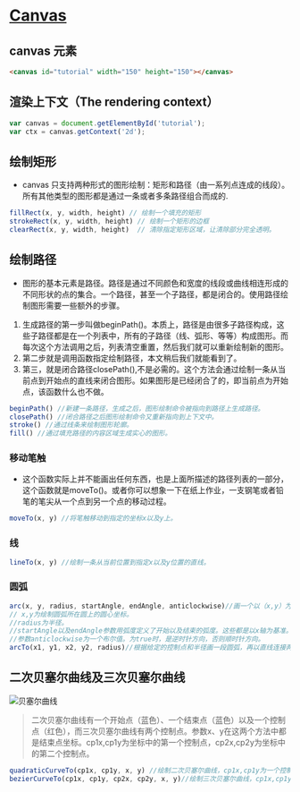 # [Canvas](https://developer.mozilla.org/zh-CN/docs/Web/API/Canvas_API/Tutorial/Basic_usage)

## canvas 元素

```html
<canvas id="tutorial" width="150" height="150"></canvas>
```

## 渲染上下文（The rendering context）

```js
var canvas = document.getElementById('tutorial');
var ctx = canvas.getContext('2d');
```

## 绘制矩形

* canvas 只支持两种形式的图形绘制：矩形和路径（由一系列点连成的线段）。所有其他类型的图形都是通过一条或者多条路径组合而成的.

```js
fillRect(x, y, width, height) // 绘制一个填充的矩形
strokeRect(x, y, width, height) // 绘制一个矩形的边框
clearRect(x, y, width, height)  // 清除指定矩形区域，让清除部分完全透明。
```

## 绘制路径

* 图形的基本元素是路径。路径是通过不同颜色和宽度的线段或曲线相连形成的不同形状的点的集合。一个路径，甚至一个子路径，都是闭合的。使用路径绘制图形需要一些额外的步骤。

1. 生成路径的第一步叫做beginPath()。本质上，路径是由很多子路径构成，这些子路径都是在一个列表中，所有的子路径（线、弧形、等等）构成图形。而每次这个方法调用之后，列表清空重置，然后我们就可以重新绘制新的图形。
2. 第二步就是调用函数指定绘制路径，本文稍后我们就能看到了。
3. 第三，就是闭合路径closePath(),不是必需的。这个方法会通过绘制一条从当前点到开始点的直线来闭合图形。如果图形是已经闭合了的，即当前点为开始点，该函数什么也不做。

```js
beginPath() //新建一条路径，生成之后，图形绘制命令被指向到路径上生成路径。
closePath() //闭合路径之后图形绘制命令又重新指向到上下文中。
stroke() //通过线条来绘制图形轮廓。
fill() //通过填充路径的内容区域生成实心的图形。
```

### 移动笔触

* 这个函数实际上并不能画出任何东西，也是上面所描述的路径列表的一部分，这个函数就是moveTo()。或者你可以想象一下在纸上作业，一支钢笔或者铅笔的笔尖从一个点到另一个点的移动过程。

```js
moveTo(x, y) //将笔触移动到指定的坐标x以及y上。
```

### 线

```js
lineTo(x, y) //绘制一条从当前位置到指定x以及y位置的直线。
```

### 圆弧

```js
arc(x, y, radius, startAngle, endAngle, anticlockwise)//画一个以（x,y）为圆心的以radius为半径的圆弧（圆），从startAngle开始到endAngle结束，按照anticlockwise给定的方向（默认为顺时针）来生成。
// x,y为绘制圆弧所在圆上的圆心坐标。
//radius为半径。
//startAngle以及endAngle参数用弧度定义了开始以及结束的弧度。这些都是以x轴为基准。
//参数anticlockwise为一个布尔值。为true时，是逆时针方向，否则顺时针方向。
arcTo(x1, y1, x2, y2, radius)//根据给定的控制点和半径画一段圆弧，再以直线连接两个控制点。
```

## 二次贝塞尔曲线及三次贝塞尔曲线

![贝塞尔曲线](https://mdn.mozillademos.org/files/223/Canvas_curves.png "贝塞尔曲线")

>二次贝塞尔曲线有一个开始点（蓝色）、一个结束点（蓝色）以及一个控制点（红色），而三次贝塞尔曲线有两个控制点。参数x、y在这两个方法中都是结束点坐标。cp1x,cp1y为坐标中的第一个控制点，cp2x,cp2y为坐标中的第二个控制点。

```js
quadraticCurveTo(cp1x, cp1y, x, y) //绘制二次贝塞尔曲线，cp1x,cp1y为一个控制点，x,y为结束点。
bezierCurveTo(cp1x, cp1y, cp2x, cp2y, x, y)//绘制三次贝塞尔曲线，cp1x,cp1y为控制点一，cp2x,cp2y为控制点二，x,y为结束点。
```
